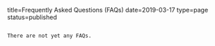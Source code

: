 title=Frequently Asked Questions (FAQs)
date=2019-03-17
type=page
status=published
~~~~~~

There are not yet any FAQs.
